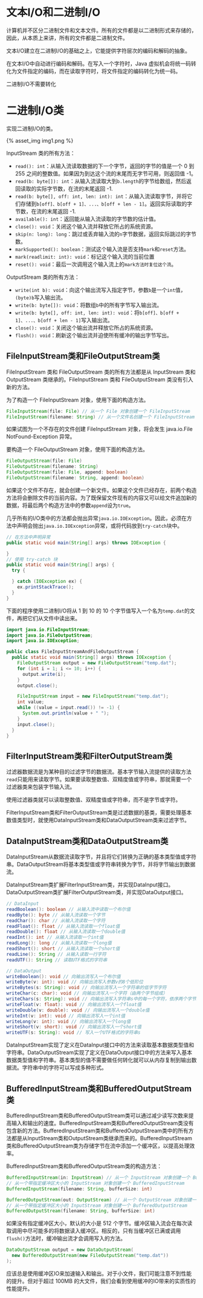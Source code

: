 


# 文本I/O和二进制I/O
计算机并不区分二进制文件和文本文件。所有的文件都是以二进制形式来存储的，因此，从本质上来讲，所有的文件都是二进制文件。

文本I/O建立在二进制I/O的基础之上，它能提供字符层次的编码和解码的抽象。

在文本I/O中自动进行编码和解码。在写入一个字符时，Java 虚拟机会将统一码转化为文件指定的编码，而在读取字符时，将文件指定的编码转化为统一码。



二进制I/O不需要转化


# 二进制I/O类
实现二进制I/O的类。

{% asset_img img1.png %}

InputStream 类的所有方法：
* `read(): int`：从输入流读取数据的下一个字节，返回的字节的值是一个 0 到 255 之间的整数值。如果因为到达这个流的末尾而无字节可用，则返回值 -1。
* `read(b: byte[]): int`：从输入流读取大到`b.length`的字节给数组，然后返回读取的实际字节数，在流的末尾返回 -1.
* `read(b: byte[], off: int, len: int): int`：从输入流读取字节，并将它们存储到`b[off]、b[off + 1]、...、b[off + len - 1]`。返回实际读取的字节数，在流的末尾返回 -1.
* `available(): int`：返回能从输入流读取的字节数的估计值。
* `close(): void`：关闭这个输入流并释放它所占的系统资源。
* `skip(n: long): long`：跳过或丢弃输入流的`n`字节数据，返回实际跳过的字节数。
* `markSupported(): boolean`：测试这个输入流是否支持`mark`和`reset`方法。
* `mark(readlimit: int): void`：标记这个输入流的当前位置
* `reset(): void`：最后一次调用这个输入流上的`mark方法时复位这个流`。

OutputStream 类的所有方法：
* `write(int b): void`：向这个输出流写入指定字节，参数`b`是一个`int`值，`(byte)b`写入输出流。
* `write(b: byte[]): void`：将数组`b`中的所有字节写入输出流。
* `write(b: byte[], off: int, len: int): void`：将`b[off]、b[off + 1]、...、b[off + len - 1]`写入输出流。
* `close(): void`：关闭这个输出流并释放它所占的系统资源。
* `flush(): void`：刷新这个输出流并迫使所有缓冲的输出字节写出。

## FileInputStream类和FileOutputStream类
FileInputStream 类和 FileOutputStream 类的所有方法都是从 InputStream 类和 OutputStream 类继承的。FileInputStream 类和 FileOutputStream 类没有引入新的方法。

为了构造一个 FileInputStream 对象，使用下面的构造方法。
```java
FileInputStream(file: File) // 从一个 File 对象创建一个 FileInputStream
FileInputStream(filename: String) // 从一个文件名创建一个 FileInputStream
```
如果试图为一个不存在的文件创建 FileInputStream 对象，将会发生 java.io.File NotFound-Exception 异常。

要构造一个 FileOutputStream 对象，使用下面的构造方法。
```java
FileOutputStream(file: File)
FileOutputStream(filename: String)
FileOutputStream(file: File, append: boolean)
FileOutputStream(filename: String, append: boolean)
```
如果这个文件不存在，就会创建一个新文件。如果这个文件已经存在，前两个构造方法将会删除文件的当前内容。为了既保留文件现有的内容又可以给文件追加新的数据，将最后两个构造方法中的参数`append`设为`true`。

几乎所有的I/O类中的方法都会抛出异常`java.io.IOException`。因此，必须在方法中声明会抛出`java.io.IOException`异常，或将代码放到`try-catch`块中。
```java
// 在方法中声明异常
public static void main(String[] args) throws IOException {

}
// 使用 try-catch 块
public static void main(String[] args) {
  try {

  } catch (IOException ex) {
    ex.printStackTrace();
  }
}
```
下面的程序使用二进制I/O将从 1 到 10 的 10 个字节值写入一个名为`temp.dat`的文件，再把它们从文件中读出来。
```java
import java.io.FileInputStream;
import java.io.FileOutputStream;
import java.io.IOException;

public class FileInputStreamAndFileOutputStream {
  public static void main(String[] args) throws IOException {
    FileOutputStream output = new FileOutputStream("temp.dat");
    for (int i = 1; i <= 10; i++) {
      output.write(i);
    }
    output.close();

    FileInputStream input = new FileInputStream("temp.dat");
    int value;
    while ((value = input.read()) != -1) {
      System.out.println(value + " ");
    }
    input.close();
  }
}
```
## FilterInputStream类和FilterOutputStream类
过滤器数据流是为某种目的过滤字节的数据流。基本字节输入流提供的读取方法`read`只能用来读取字节。如果要读取整数值、双精度值或字符串，那就需要一个过滤器类来包装字节输入流。

使用过滤器类就可以读取整数值、双精度值或字符串，而不是字节或字符。

FilterInputStream类和FilterOutputStream类是过滤数据的基类，需要处理基本数值类型时，就使用DataInputStream类和DataOutputStream类来过滤字节。
## DataInputStream类和DataOutputStream类
DataInputStream从数据流读取字节，并且将它们转换为正确的基本类型值或字符串。DataOutputStream将基本类型值或字符串转换为字节，并将字节输出到数据流。

DataInputStream类扩展FilterInputStream类，并实现DataInput接口。DataOutputStream类扩展FilterOutputStream类，并实现DataOutput接口。
```java
// DataInput
readBoolean(): boolean // 从输入流中读取一个布尔值
readByte(): byte // 从输入流读取一个字节
readChar(): char // 从输入流读取一个字符
readFloat(): float // 从输入流读取一个float值
readDouble(): float // 从输入流读取一个double值
readInt(): int // 从输入流读取一个int值
readLong(): long // 从输入流读取一个long值
readShort(): short // 从输入流读取一个short值
readLine(): String // 从输入读取一行字符
readUTF(): String // 读取UTF格式的字符串

// DataOutput
writeBoolean(): void // 向输出流写入一个布尔值
writeByte(v: int): void // 向输出流写入参数v的8个低阶位
writeBytes(s: String): void // 向输出流写入一个字符串的低字节字符
writeChar(c: char): void // 向输出流写入一个字符（由两个字节组成）
writeChars(s: String): void // 向输出流写入字符串s中的每一个字符，依序两个字节为一个字符
writeFloat(v: float): void // 向输出流写入一个float值
writeDouble(v: double): void // 向输出流写入一个double值
writeInt(v: int): void // 向输出流写入一个int值
writeLong(v: int): void // 向输出流写入一个long值
writeShort(v: short): void // 向输出流写入一个short值
writeUTF(s: String): void // 写入一个UTF格式的字符串s
```
DataInputStream实现了定义在DataInput接口中的方法来读取基本数据类型值和字符串。DataOutputStream实现了定义在DataOutput接口中的方法来写入基本数据类型值和字符串。基本类型的值不需要做任何转化就可以从内存复制到输出数据流。字符串中的字符可以写成多种形式。


## BufferedInputStream类和BufferedOutputStream类
BufferedInputStream类和BufferedOutputStream类可以通过减少读写次数来提高输入和输出的速度。BufferedInputStream类和BufferedOutputStream类没有包含新的方法。BufferedInputStream类和BufferedOutputStream类中的所有方法都是从InputStream类和OutputStream类继承而来的。BufferedInputStream类和BufferedOutputStream类为存储字节在流中添加一个缓冲区，以提高处理效率。

BufferedInputStream类和BufferedOutputStream类的构造方法：
```java
BufferedInputStream(in: InputStream) // 从一个 InputStream 对象创建一个 BufferedInputStream
// 从一个带指定缓冲区大小的 InputStream 对象创建一个 BufferedInputStream
BufferedInputStream(filename: String, bufferSize: int)

BufferedOutputStream(out: OutputStream) // 从一个 OutputStream 对象创建一个 BufferedOutputStream
// 从一个带指定缓冲区大小的 InputStream 对象创建一个 BufferedOutputStream
BufferedOutputStream(filename: String, bufferSize: int)
```
如果没有指定缓冲区大小，默认的大小是 512 个字节。缓冲区输入流会在每次读取调用中尽可能多的将数据读入缓冲区。相反的，只有当缓冲区已满或调用`flush()`方法时，缓冲输出流才会调用写入的方法。
```java
DataOutputStream output = new DataOutputStream(
  new BufferedOutputStream(new FileOutputStream("temp.dat"))
);
```
应该总是使用缓冲区IO来加速输入和输出。对于小文件，我们可能注意不到性能的提升。但对于超过 100MB 的大文件，我们会看到使用缓冲的IO带来的实质性的性能提升。
